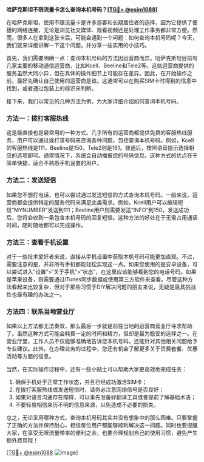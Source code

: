 **哈萨克斯坦不限流量卡怎么查询本机号码？[[TG💪+ @esim1088](https://t.me/s/esim1088)]**

在哈萨克斯坦，使用不限流量卡是许多游客和长期居住者的选择，因为它提供了便捷的网络连接，无论是浏览社交媒体、观看视频还是处理工作事务都非常方便。然而，很多人在拿到这张卡后，可能会遇到一个问题：如何查询本机号码呢？今天，我们就来详细讲解一下这个问题，并分享一些实用的小技巧。

首先，我们需要明确一点：查询本机号码的方法因运营商而异。哈萨克斯坦目前有几家主要的移动通信运营商，比如Kcell、Beeline和Tele2等。这些运营商提供的服务虽然大同小异，但在具体的操作细节上可能存在差异。因此，在开始操作之前，最好先确认自己使用的运营商是谁。这通常可以在购买SIM卡时得到的信息中找到，或者通过包装上的标识来判断。

接下来，我们以常见的几种方法为例，为大家详细介绍如何查询本机号码。

### 方法一：拨打客服热线

这是最直接也是最常用的一种方式。几乎所有的运营商都提供免费的客服热线服务，用户可以通过拨打该号码来咨询各种问题，包括查询本机号码。例如，Kcell的客服热线是111，Beeline是150，Tele2则是161。拨通后，按照语音提示选择相应的选项即可。通常情况下，系统会自动播报您的号码信息。这种方式的优点在于简单快捷，适合不熟悉手机设置的用户。

### 方法二：发送短信

如果您不想打电话，也可以尝试通过发送短信的方式查询本机号码。一般来说，运营商都会提供特定的服务代码来满足此类需求。例如，Kcell用户可以编辑短信“MYNUMBER”发送到111；Beeline用户则需要发送“INFO”到150。发送成功后，您将会收到一条包含本机号码的回复短信。这种方法的好处在于无需占用通话时间，随时随地都可以完成操作。

### 方法三：查看手机设置

对于一些技术爱好者来说，直接从手机设置中获取本机号码可能更加直观。不过，需要注意的是，并非所有手机都能轻松实现这一点。如果您使用的是安卓设备，可以尝试进入“设置”>“关于手机”>“状态”，在这里应该能够看到您的电话号码。如果是苹果设备，则需要通过iTunes同步数据或使用第三方软件来查看。尽管这种方法看起来比较复杂，但对于那些习惯于DIY解决问题的朋友来说，无疑是最具挑战性也最有趣的办法之一。

### 方法四：联系当地营业厅

如果以上方法都无法奏效，那么最后一步就是前往当地的运营商营业厅寻求帮助了。虽然这种方式可能会耗费一定的时间和精力，但却是最为稳妥的选择之一。在营业厅里，工作人员不仅能够准确地告诉您本机号码，还能针对其他相关问题给予专业建议。此外，在办理业务的过程中，您还有机会了解更多关于资费套餐、优惠活动等方面的信息。

当然，在实际操作过程中，还有一些小贴士可以帮助大家更高效地完成任务：

1. 确保手机处于正常工作状态，并且已经成功激活SIM卡；
2. 在拨打客服热线或发送短信时，请务必注意网络信号是否良好；
3. 如果对语言沟通存在障碍，可以事先准备好翻译工具或者提前了解基础术语；
4. 不要轻易相信来历不明的信息来源，以免造成不必要的损失。

总之，无论采用哪种方式，查询本机号码其实并没有想象中的那么困难。只要掌握了正确的方法并保持耐心，相信每位用户都能够顺利解决这一问题。同时也要提醒大家，在享受无限流量带来的便利之余，也要合理规划自己的使用习惯，避免产生额外费用哦！

[[TG💪+ @esim1088](https://t.me/s/esim1088) ![Image](https://i.postimg.cc/4NQfJmqS/Snipaste-2025-05-13-00-14-12.png)]